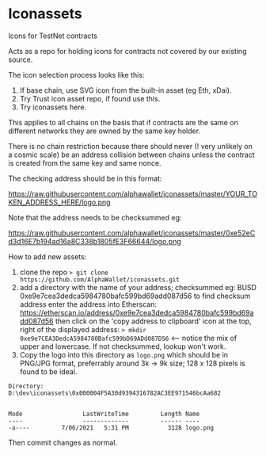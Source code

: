 # Iconassets
Icons for TestNet contracts

Acts as a repo for holding icons for contracts not covered by our existing source.

The icon selection process looks like this:

1. If base chain, use SVG icon from the built-in asset (eg Eth, xDai).
2. Try Trust icon asset repo, if found use this.
3. Try iconassets here.

This applies to all chains on the basis that if contracts are the same on different networks they are owned by the same key holder.

There is no chain restriction because there should never (! very unlikely on a cosmic scale) be an address collision between chains unless the contract is created from the same key and same nonce.

The checking address should be in this format:

https://raw.githubusercontent.com/alphawallet/iconassets/master/YOUR_TOKEN_ADDRESS_HERE/logo.png

Note that the address needs to be checksummed eg:

https://raw.githubusercontent.com/alphawallet/iconassets/master/0xe52eCd3d16E7b194ad16a8C338b1805fE3F66644/logo.png


How to add new assets:

1. clone the repo ```> git clone https://github.com/AlphaWallet/iconassets.git```
2. add a directory with the name of your address; checksummed eg: BUSD 0xe9e7cea3dedca5984780bafc599bd69add087d56 
   to find checksum address enter the address into Etherscan: https://etherscan.io/address/0xe9e7cea3dedca5984780bafc599bd69add087d56 then click on the 'copy address to clipboard' icon at the top, right of the displayed address:
   ```> mkdir 0xe9e7CEA3DedcA5984780Bafc599bD69ADd087D56```  <-- notice the mix of upper and lowercase. If not checksummed, lookup won't work.
3. Copy the logo into this directory as ```logo.png``` which should be in PNG/JPG format, preferrably around 3k -> 9k size; 128 x 128 pixels is found to be ideal.
```
Directory: D:\dev\iconassets\0x000004F5A30d9394316782AC3EE971546bcAa682


Mode                 LastWriteTime         Length Name
----                 -------------         ------ ----
-a----         7/06/2021   5:31 PM           3128 logo.png
```

Then commit changes as normal.
